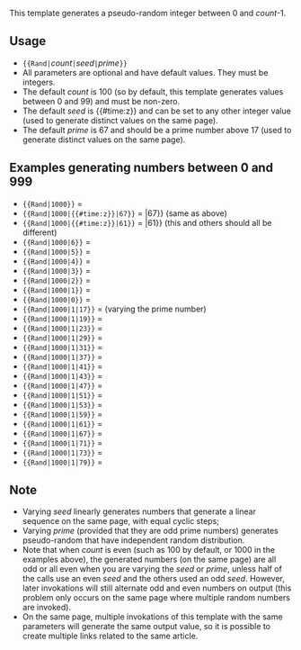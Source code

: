 This template generates a pseudo-random integer between 0 and *count*-1.

## Usage

- `{{Rand|`*count*`|`*seed*`|`*prime*`}}`
- All parameters are optional and have default values. They must be
  integers.
- The default *count* is 100 (so by default, this template generates
  values between 0 and 99) and must be non-zero.
- The default *seed* is {{#time:z}} and can be set to any other integer
  value (used to generate distinct values on the same page).
- The default *prime* is 67 and should be a prime number above 17 (used
  to generate distinct values on the same page).

## Examples generating numbers between 0 and 999

- `{{Rand|1000}}` =
- `{{Rand|1000|{{#time:z}}|67}}` = \|67}} (same as above)
- `{{Rand|1000|{{#time:z}}|61}}` = \|61}} (this and others should all be
  different)
- `{{Rand|1000|6}}` =
- `{{Rand|1000|5}}` =
- `{{Rand|1000|4}}` =
- `{{Rand|1000|3}}` =
- `{{Rand|1000|2}}` =
- `{{Rand|1000|1}}` =
- `{{Rand|1000|0}}` =
- `{{Rand|1000|1|17}}` = (varying the prime number)
- `{{Rand|1000|1|19}}` =
- `{{Rand|1000|1|23}}` =
- `{{Rand|1000|1|29}}` =
- `{{Rand|1000|1|31}}` =
- `{{Rand|1000|1|37}}` =
- `{{Rand|1000|1|41}}` =
- `{{Rand|1000|1|43}}` =
- `{{Rand|1000|1|47}}` =
- `{{Rand|1000|1|51}}` =
- `{{Rand|1000|1|53}}` =
- `{{Rand|1000|1|59}}` =
- `{{Rand|1000|1|61}}` =
- `{{Rand|1000|1|67}}` =
- `{{Rand|1000|1|71}}` =
- `{{Rand|1000|1|73}}` =
- `{{Rand|1000|1|79}}` =

## Note

- Varying *seed* linearly generates numbers that generate a linear
  sequence on the same page, with equal cyclic steps;
- Varying *prime* (provided that they are odd prime numbers) generates
  pseudo-random that have independent random distribution.
- Note that when *count* is even (such as 100 by default, or 1000 in the
  examples above), the generated numbers (on the same page) are all odd
  or all even when you are varying the *seed* or *prime*, unless half of
  the calls use an even *seed* and the others used an odd *seed*.
  However, later invokations will still alternate odd and even numbers
  on output (this problem only occurs on the same page where multiple
  random numbers are invoked).
- On the same page, multiple invokations of this template with the same
  parameters will generate the same output value, so it is possible to
  create multiple links related to the same article.